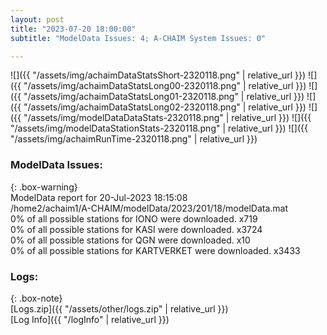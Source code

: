 ```yaml
---
layout: post
title: "2023-07-20 18:00:00"
subtitle: "ModelData Issues: 4; A-CHAIM System Issues: 0"

---
```


![]({{ "/assets/img/achaimDataStatsShort-2320118.png" | relative_url }})
![]({{ "/assets/img/achaimDataStatsLong00-2320118.png" | relative_url }})
![]({{ "/assets/img/achaimDataStatsLong01-2320118.png" | relative_url }})
![]({{ "/assets/img/achaimDataStatsLong02-2320118.png" | relative_url }})
![]({{ "/assets/img/modelDataDataStats-2320118.png" | relative_url }})
![]({{ "/assets/img/modelDataStationStats-2320118.png" | relative_url }})
![]({{ "/assets/img/achaimRunTime-2320118.png" | relative_url }})


### ModelData Issues:  
  
{: .box-warning}  
 ModelData report for 20-Jul-2023 18:15:08   
 /home2/achaim1/A-CHAIM/modelData/2023/201/18/modelData.mat   
 0% of all possible stations for IONO were downloaded. x719   
 0% of all possible stations for KASI were downloaded. x3724   
 0% of all possible stations for QGN were downloaded. x10   
 0% of all possible stations for KARTVERKET were downloaded. x3433   
  


### Logs:  
  
{: .box-note}  
[Logs.zip]({{ "/assets/other/logs.zip" | relative_url }})  
[Log Info]({{ "/logInfo" | relative_url }})  
